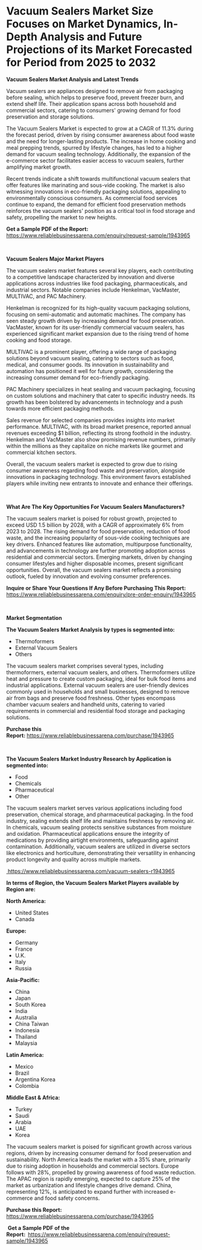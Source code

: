 <p><h1>Vacuum Sealers Market Size Focuses on Market Dynamics, In-Depth Analysis and Future Projections of its Market Forecasted for Period from 2025 to 2032</h1></p><p><strong>Vacuum Sealers Market Analysis and Latest Trends</strong></p>
<p><p>Vacuum sealers are appliances designed to remove air from packaging before sealing, which helps to preserve food, prevent freezer burn, and extend shelf life. Their application spans across both household and commercial sectors, catering to consumers' growing demand for food preservation and storage solutions. </p><p>The Vacuum Sealers Market is expected to grow at a CAGR of 11.3% during the forecast period, driven by rising consumer awareness about food waste and the need for longer-lasting products. The increase in home cooking and meal prepping trends, spurred by lifestyle changes, has led to a higher demand for vacuum sealing technology. Additionally, the expansion of the e-commerce sector facilitates easier access to vacuum sealers, further amplifying market growth. </p><p>Recent trends indicate a shift towards multifunctional vacuum sealers that offer features like marinating and sous-vide cooking. The market is also witnessing innovations in eco-friendly packaging solutions, appealing to environmentally conscious consumers. As commercial food services continue to expand, the demand for efficient food preservation methods reinforces the vacuum sealers' position as a critical tool in food storage and safety, propelling the market to new heights.</p></p>
<p><strong>Get a Sample PDF of the Report:&nbsp;</strong> <a href="https://www.reliablebusinessarena.com/enquiry/request-sample/1943965?utm_campaign=1892&utm_medium=2&utm_source=Github&utm_content=ia&utm_term=16042025&utm_id=vacuum-sealers">https://www.reliablebusinessarena.com/enquiry/request-sample/1943965</a></p>
<p>&nbsp;</p>
<p><strong>Vacuum Sealers Major Market Players</strong></p>
<p><p>The vacuum sealers market features several key players, each contributing to a competitive landscape characterized by innovation and diverse applications across industries like food packaging, pharmaceuticals, and industrial sectors. Notable companies include Henkelman, VacMaster, MULTIVAC, and PAC Machinery.</p><p>Henkelman is recognized for its high-quality vacuum packaging solutions, focusing on semi-automatic and automatic machines. The company has seen steady growth driven by increasing demand for food preservation. VacMaster, known for its user-friendly commercial vacuum sealers, has experienced significant market expansion due to the rising trend of home cooking and food storage.</p><p>MULTIVAC is a prominent player, offering a wide range of packaging solutions beyond vacuum sealing, catering to sectors such as food, medical, and consumer goods. Its innovation in sustainability and automation has positioned it well for future growth, considering the increasing consumer demand for eco-friendly packaging.</p><p>PAC Machinery specializes in heat sealing and vacuum packaging, focusing on custom solutions and machinery that cater to specific industry needs. Its growth has been bolstered by advancements in technology and a push towards more efficient packaging methods.</p><p>Sales revenue for selected companies provides insights into market performance. MULTIVAC, with its broad market presence, reported annual revenues exceeding $1 billion, reflecting its strong foothold in the industry. Henkelman and VacMaster also show promising revenue numbers, primarily within the millions as they capitalize on niche markets like gourmet and commercial kitchen sectors.</p><p>Overall, the vacuum sealers market is expected to grow due to rising consumer awareness regarding food waste and preservation, alongside innovations in packaging technology. This environment favors established players while inviting new entrants to innovate and enhance their offerings.</p></p>
<p>&nbsp;</p>
<p><strong>What Are The Key Opportunities For Vacuum Sealers Manufacturers?</strong></p>
<p><p>The vacuum sealers market is poised for robust growth, projected to exceed USD 1.5 billion by 2028, with a CAGR of approximately 6% from 2023 to 2028. The rising demand for food preservation, reduction of food waste, and the increasing popularity of sous-vide cooking techniques are key drivers. Enhanced features like automation, multipurpose functionality, and advancements in technology are further promoting adoption across residential and commercial sectors. Emerging markets, driven by changing consumer lifestyles and higher disposable incomes, present significant opportunities. Overall, the vacuum sealers market reflects a promising outlook, fueled by innovation and evolving consumer preferences.</p></p>
<p><strong>Inquire or Share Your Questions If Any Before Purchasing This Report:</strong> <a href="https://www.reliablebusinessarena.com/enquiry/pre-order-enquiry/1943965?utm_campaign=1892&utm_medium=2&utm_source=Github&utm_content=ia&utm_term=16042025&utm_id=vacuum-sealers">https://www.reliablebusinessarena.com/enquiry/pre-order-enquiry/1943965</a></p>
<p>&nbsp;</p>
<p><strong>Market Segmentation</strong></p>
<p><strong>The Vacuum Sealers Market Analysis by types is segmented into:</strong></p>
<p><ul><li>Thermoformers</li><li>External Vacuum Sealers</li><li>Others</li></ul></p>
<p><p>The vacuum sealers market comprises several types, including thermoformers, external vacuum sealers, and others. Thermoformers utilize heat and pressure to create custom packaging, ideal for bulk food items and industrial applications. External vacuum sealers are user-friendly devices commonly used in households and small businesses, designed to remove air from bags and preserve food freshness. Other types encompass chamber vacuum sealers and handheld units, catering to varied requirements in commercial and residential food storage and packaging solutions.</p></p>
<p><strong>Purchase this Report:&nbsp;</strong><a href="https://www.reliablebusinessarena.com/purchase/1943965?utm_campaign=1892&utm_medium=2&utm_source=Github&utm_content=ia&utm_term=16042025&utm_id=vacuum-sealers">https://www.reliablebusinessarena.com/purchase/1943965</a></p>
<p>&nbsp;</p>
<p><strong>The Vacuum Sealers Market Industry Research by Application is segmented into:</strong></p>
<p><ul><li>Food</li><li>Chemicals</li><li>Pharmaceutical</li><li>Other</li></ul></p>
<p><p>The vacuum sealers market serves various applications including food preservation, chemical storage, and pharmaceutical packaging. In the food industry, sealing extends shelf life and maintains freshness by removing air. In chemicals, vacuum sealing protects sensitive substances from moisture and oxidation. Pharmaceutical applications ensure the integrity of medications by providing airtight environments, safeguarding against contamination. Additionally, vacuum sealers are utilized in diverse sectors like electronics and horticulture, demonstrating their versatility in enhancing product longevity and quality across multiple markets.</p></p>
<p><a href="https://www.reliablebusinessarena.com/vacuum-sealers-r1943965?utm_campaign=1892&utm_medium=2&utm_source=Github&utm_content=ia&utm_term=16042025&utm_id=vacuum-sealers">&nbsp;https://www.reliablebusinessarena.com/vacuum-sealers-r1943965</a></p>
<p><strong>In terms of Region, the Vacuum Sealers Market Players available by Region are:</strong></p>
<p>
    <p> <strong> North America: </strong>
        <ul>
            <li>United States</li>
            <li>Canada</li>
        </ul>
        </p> 
    <p> <strong> Europe: </strong>
        <ul>
            <li>Germany</li>
            <li>France</li>
            <li>U.K.</li>
            <li>Italy</li>
            <li>Russia</li>
        </ul>
        </p> 
    <p> <strong> Asia-Pacific: </strong>
        <ul>
            <li>China</li>
            <li>Japan</li>
            <li>South Korea</li>
            <li>India</li>
            <li>Australia</li>
            <li>China Taiwan</li>
            <li>Indonesia</li>
            <li>Thailand</li>
            <li>Malaysia</li>
        </ul>
        </p> 
    <p> <strong> Latin America: </strong>
        <ul>
            <li>Mexico</li>
            <li>Brazil</li>
            <li>Argentina Korea</li>
            <li>Colombia</li>
        </ul>
        </p> 
    <p> <strong> Middle East & Africa: </strong>
        <ul>
            <li>Turkey</li>
            <li>Saudi</li>
            <li>Arabia</li>
            <li>UAE</li>
            <li>Korea</li>
        </ul>
    </p>
    </p>
<p><p>The vacuum sealers market is poised for significant growth across various regions, driven by increasing consumer demand for food preservation and sustainability. North America leads the market with a 35% share, primarily due to rising adoption in households and commercial sectors. Europe follows with 28%, propelled by growing awareness of food waste reduction. The APAC region is rapidly emerging, expected to capture 25% of the market as urbanization and lifestyle changes drive demand. China, representing 12%, is anticipated to expand further with increased e-commerce and food safety concerns.</p></p>
<p><strong>Purchase this Report: </strong><a href="https://www.reliablebusinessarena.com/purchase/1943965?utm_campaign=1892&utm_medium=2&utm_source=Github&utm_content=ia&utm_term=16042025&utm_id=vacuum-sealers">https://www.reliablebusinessarena.com/purchase/1943965</a></p>
<p>&nbsp;<strong>Get a Sample PDF of the Report:&nbsp;&nbsp;</strong><a href="https://www.reliablebusinessarena.com/enquiry/request-sample/1943965?utm_campaign=1892&utm_medium=2&utm_source=Github&utm_content=ia&utm_term=16042025&utm_id=vacuum-sealers">https://www.reliablebusinessarena.com/enquiry/request-sample/1943965</a></p>
<p><strong></strong></p>
<p><p></p><p></p><p></p></p>